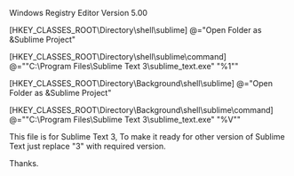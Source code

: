 Windows Registry Editor Version 5.00

[HKEY_CLASSES_ROOT\Directory\shell\sublime]
@="Open Folder as &Sublime Project"

[HKEY_CLASSES_ROOT\Directory\shell\sublime\command]
@="\"C:\\Program Files\\Sublime Text 3\\sublime_text.exe\" \"%1\""

[HKEY_CLASSES_ROOT\Directory\Background\shell\sublime]
@="Open Folder as &Sublime Project"

[HKEY_CLASSES_ROOT\Directory\Background\shell\sublime\command]
@="\"C:\\Program Files\\Sublime Text 3\\sublime_text.exe\" \"%V\""


This file is for Sublime Text 3,
To make it ready for other version of Sublime Text just replace "3" with required version.

Thanks.
